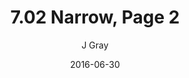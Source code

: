 ---
title: '7.02 Narrow, Page 2'
alt: 'Mysteries of the Arcana'
date: '2016-06-30'
author: 'J Gray'
artist: 'Tiffany Munro'
chapter: '7 Tales of the Arcana'
filler: false
---